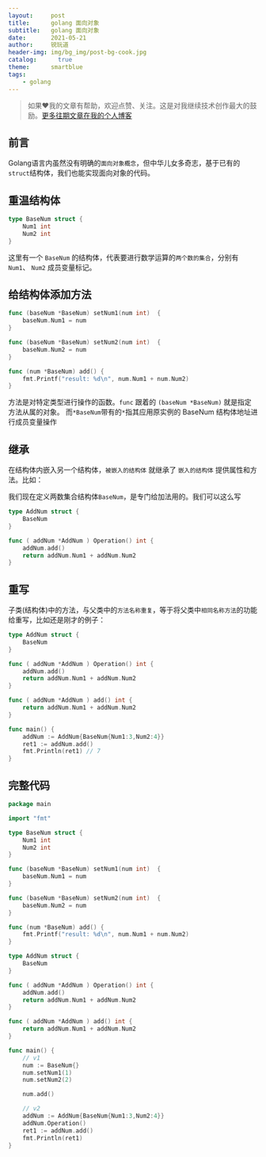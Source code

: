 ```yaml
---
layout:     post
title:      golang 面向对象
subtitle:   golang 面向对象
date:       2021-05-21
author:     锐玩道
header-img: img/bg_img/post-bg-cook.jpg
catalog:      true
theme:      smartblue
tags:
    - golang
---
```


> 如果❤️我的文章有帮助，欢迎点赞、关注。这是对我继续技术创作最大的鼓励。[更多往期文章在我的个人博客](https://coderdao.github.io/)

## 前言
Golang语言内虽然没有明确的`面向对象概念`，但中华儿女多奇志，基于已有的`struct`结构体，我们也能实现面向对象的代码。


## 重温结构体
```go
type BaseNum struct {
	Num1 int
	Num2 int
}
```

这里有一个 `BaseNum` 的结构体，代表要进行数学运算的`两个数的集合`，分别有 `Num1`、 `Num2` 成员变量标记。

## 给结构体添加方法
```go
func (baseNum *BaseNum) setNum1(num int)  {
	baseNum.Num1 = num
}

func (baseNum *BaseNum) setNum2(num int)  {
	baseNum.Num2 = num
}

func (num *BaseNum) add() {
	fmt.Printf("result: %d\n", num.Num1 + num.Num2)
}
```
方法是对特定类型进行操作的函数。`func` 跟着的 `(baseNum *BaseNum)` 就是指定方法从属的对象。
而`*BaseNum`带有的`*`指其应用原实例的 BaseNum 结构体地址进行成员变量操作


## 继承
在结构体内嵌入另一个结构体，`被嵌入的结构体` 就继承了 `嵌入的结构体` 提供属性和方法。比如：

我们现在定义两数集合结构体`BaseNum`，是专门给加法用的。我们可以这么写
```go
type AddNum struct {
	BaseNum
}

func ( addNum *AddNum ) Operation() int {
	addNum.add()
	return addNum.Num1 + addNum.Num2
}
```

## 重写
子类(结构体)中的方法，与父类中的`方法名称重复`，等于将父类中`相同名称方法`的功能给重写，比如还是刚才的例子：
```go
type AddNum struct {
	BaseNum
}

func ( addNum *AddNum ) Operation() int {
	addNum.add()
	return addNum.Num1 + addNum.Num2
}

func ( addNum *AddNum ) add() int {
	return addNum.Num1 + addNum.Num2
}

func main() {
	addNum := AddNum{BaseNum{Num1:3,Num2:4}}
	ret1 := addNum.add()
	fmt.Println(ret1) // 7
}
```

## 完整代码
```go
package main

import "fmt"

type BaseNum struct {
	Num1 int
	Num2 int
}

func (baseNum *BaseNum) setNum1(num int)  {
	baseNum.Num1 = num
}

func (baseNum *BaseNum) setNum2(num int)  {
	baseNum.Num2 = num
}

func (num *BaseNum) add() {
	fmt.Printf("result: %d\n", num.Num1 + num.Num2)
}

type AddNum struct {
	BaseNum
}

func ( addNum *AddNum ) Operation() int {
	addNum.add()
	return addNum.Num1 + addNum.Num2
}

func ( addNum *AddNum ) add() int {
	return addNum.Num1 + addNum.Num2
}

func main() {
	// v1
	num := BaseNum{}
	num.setNum1(1)
	num.setNum2(2)

	num.add()

	// v2
	addNum := AddNum{BaseNum{Num1:3,Num2:4}}
	addNum.Operation()
	ret1 := addNum.add()
	fmt.Println(ret1)
}
```
